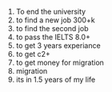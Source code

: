 1) To end the university
2) to find a new job 300+k
3) to find the second job 
4) to pass the IELTS 8.0+
5) to get 3 years experiance
6) to get c2+
7) to get money for migration
8) migration
9) its in 1.5 years of my life